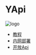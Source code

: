 # YApi
![logo](documents/images/logo_header@2x.png)


* [教程](documents/index.md)
* [内网部署 ](devops/index.md)
* [开放Api ](openapi.html)

